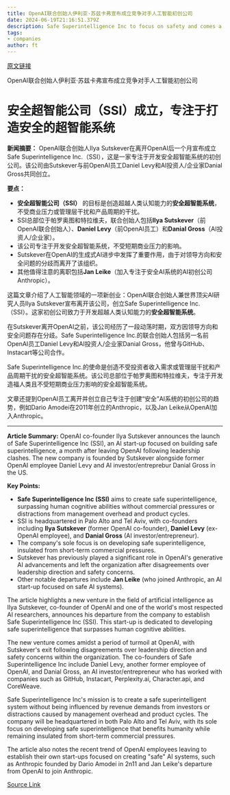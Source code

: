 ```yaml
---
title: OpenAI联合创始人伊利亚·苏兹卡弗宣布成立竞争对手人工智能初创公司
date: 2024-06-19T21:16:51.379Z
description: Safe Superintelligence Inc to focus on safety and comes a month after star researcher quit the ChatGPT maker
tags: 
- companies
author: ft
---
```


[原文链接](https://ft.com/content/68cb9b1f-c3bb-4a90-a8b6-17b7e3ecd234)

OpenAI联合创始人伊利亚·苏兹卡弗宣布成立竞争对手人工智能初创公司

# 安全超智能公司（SSI）成立，专注于打造安全的超智能系统

**新闻摘要：**
OpenAI联合创始人Ilya Sutskever在离开OpenAI后一个月宣布成立Safe Superintelligence Inc.（SSI），这是一家专注于开发安全超智能系统的初创公司。该公司由Sutskever与前OpenAI员工Daniel Levy和AI投资人/企业家Danial Gross共同创立。

**要点：**
- **安全超智能公司（SSI）** 的目标是创造超越人类认知能力的**安全超智能系统**，不受商业压力或管理层干扰和产品周期的干扰。
- SSI总部位于帕罗奥图和特拉维夫，联合创始人包括**Ilya Sutskever**（前OpenAI联合创始人）、**Daniel Levy**（前OpenAI员工）和**Danial Gross**（AI投资人/企业家）。
- 该公司专注于开发安全超智能系统，不受短期商业压力的影响。
- Sutskever在OpenAI的生成式AI进步中发挥了重要作用，由于对领导方向和安全问题的分歧而离开了该组织。
- 其他值得注意的离职包括**Jan Leike**（加入专注于安全AI系统的AI初创公司Anthropic）。

这篇文章介绍了人工智能领域的一项新创业：OpenAI联合创始人兼世界顶尖AI研究人员Ilya Sutskever宣布离开该公司，创立Safe Superintelligence Inc.（SSI）。这家初创公司致力于开发超越人类认知能力的**安全超智能系统**。

在Sutskever离开OpenAI之前，该公司经历了一段动荡时期，双方因领导方向和安全问题存在分歧。Safe Superintelligence Inc.的联合创始人包括另一名前OpenAI员工Daniel Levy和AI投资人/企业家Danial Gross，他曾与GitHub、Instacart等公司合作。

Safe Superintelligence Inc.的使命是创造不受投资者收入需求或管理层干扰和产品周期干扰的安全超智能系统。该公司总部位于帕罗奥图和特拉维夫，专注于开发造福人类且不受短期商业压力影响的安全超智能系统。

文章还提到OpenAI员工离开并创立自己专注于创建“安全”AI系统的初创公司的趋势，例如Dario Amodei在2011年创立的Anthropic，以及Jan Leike从OpenAI加入Anthropic。

---

 **Article Summary:**
OpenAI co-founder Ilya Sutskever announces the launch of Safe Superintelligence Inc (SSI), an AI start-up focused on building safe superintelligence, a month after leaving OpenAI following leadership clashes. The new company is founded by Sutskever alongside former OpenAI employee Daniel Levy and AI investor/entreprebur Danial Gross in the US.

**Key Points:**
- **Safe Superintelligence Inc (SSI)** aims to create safe superintelligence, surpassing human cognitive abilities without commercial pressures or distractions from management overhead and product cycles.
- SSI is headquartered in Palo Alto and Tel Aviv, with co-founders including **Ilya Sutskever** (former OpenAI co-founder), **Daniel Levy** (ex-OpenAI employee), and **Danial Gross** (AI investor/entrepreneur).
- The company's sole focus is on developing safe superintelligence, insulated from short-term commercial pressures.
- Sutskever has previously played a significant role in OpenAI's generative AI advancements and left the organization after disagreements over leadership direction and safety concerns.
- Other notable departures include **Jan Leike** (who joined Anthropic, an AI start-up focused on safe AI systems).

The article highlights a new venture in the field of artificial intelligence as Ilya Sutskever, co-founder of OpenAI and one of the world's most respected AI researchers, announces his departure from the company to establish Safe Superintelligence Inc (SSI). This start-up is dedicated to developing safe superintelligence that surpasses human cognitive abilities.

The new venture comes amidst a period of turmoil at OpenAI, with Sutskever's exit following disagreements over leadership direction and safety concerns within the organization. The co-founders of Safe Superintelligence Inc include Daniel Levy, another former employee of OpenAI, and Danial Gross, an AI investor/entrepreneur who has worked with companies such as GitHub, Instacart, Perplexity.ai, Character.api, and CoreWeave.

Safe Superintelligence Inc's mission is to create a safe superintelligent system without being influenced by revenue demands from investors or distractions caused by management overhead and product cycles. The company will be headquartered in both Palo Alto and Tel Aviv, with its sole focus on developing safe superintelligence that benefits humanity while remaining insulated from short-term commercial pressures.

The article also notes the recent trend of OpenAI employees leaving to establish their own start-ups focused on creating "safe" AI systems, such as Anthropic founded by Dario Amodei in 2n11 and Jan Leike's departure from OpenAI to join Anthropic.

[Source Link](https://ft.com/content/68cb9b1f-c3bb-4a90-a8b6-17b7e3ecd234)

